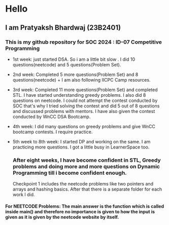 # Hello
## I am Pratyaksh Bhardwaj (23B2401) 
### This is my github repository for SOC 2024 : ID-07 Competitive Programming

- 1st week: just started DSA. So i am a little bit slow . I did 10 questions(neetcode) and 5 questions(Problem Set). 
- 2nd week: Completed 5 more questions(Problem Set) and 8 questions(neetcode) + I am also following IICPC Camp resources.
- 3rd week: Completed 11 more questions(Problem Set) and completed STL. I have started understanding greedy problems. I also did 8 questions on neetcode. I could not attempt the contest conducted by SOC that's why I tried solving the contest and did 5 out of 8 questions and discussed problems with mentors. I have also given the contest conducted by WnCC DSA Bootcamp.
- 4th week: I did many questions on greedy problems and give WnCC bootcamp contests. I require practice.
- 5th week to 8th week: I started DP and working on the same. I am practicing more questions. I got a little busy in LearnerSpace too.

   ### After eight weeks, I have become confident in STL, Greedy problems and doing more and more questions on Dynamic Programming till i become confident enough.


    Checkpoint 1 includes the neetcode problems like two pointers and arrays and hashing basics. After that there is a separate folder for each work I did.
  
#### For NEETCODE Problems: The main answer is the function which is called inside main() and therefore no importance is given to how the input is given as it is given by the neetcode website by itself.
